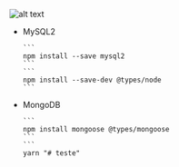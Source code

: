 ![alt text](image.png)

-   MySQL2 

	    ```
        npm install --save mysql2
        ```
	    ```
        npm install --save-dev @types/node
        ```

-   MongoDB

        ```
        npm install mongoose @types/mongoose
        ```
        ```
        yarn "# teste" 
